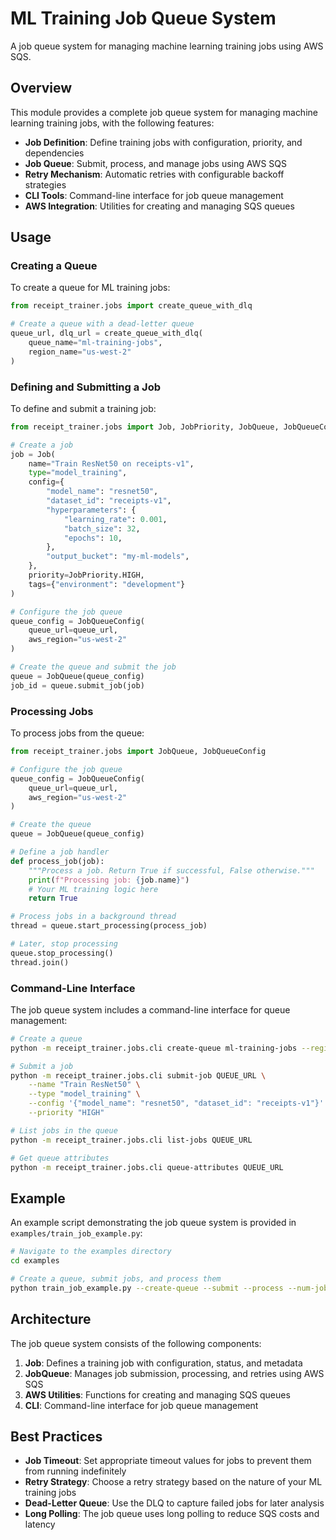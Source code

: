 # ML Training Job Queue System

A job queue system for managing machine learning training jobs using AWS SQS.

## Overview

This module provides a complete job queue system for managing machine learning training jobs, with the following features:

- **Job Definition**: Define training jobs with configuration, priority, and dependencies
- **Job Queue**: Submit, process, and manage jobs using AWS SQS
- **Retry Mechanism**: Automatic retries with configurable backoff strategies
- **CLI Tools**: Command-line interface for job queue management
- **AWS Integration**: Utilities for creating and managing SQS queues

## Usage

### Creating a Queue

To create a queue for ML training jobs:

```python
from receipt_trainer.jobs import create_queue_with_dlq

# Create a queue with a dead-letter queue
queue_url, dlq_url = create_queue_with_dlq(
    queue_name="ml-training-jobs",
    region_name="us-west-2"
)
```

### Defining and Submitting a Job

To define and submit a training job:

```python
from receipt_trainer.jobs import Job, JobPriority, JobQueue, JobQueueConfig

# Create a job
job = Job(
    name="Train ResNet50 on receipts-v1",
    type="model_training",
    config={
        "model_name": "resnet50",
        "dataset_id": "receipts-v1",
        "hyperparameters": {
            "learning_rate": 0.001,
            "batch_size": 32,
            "epochs": 10,
        },
        "output_bucket": "my-ml-models",
    },
    priority=JobPriority.HIGH,
    tags={"environment": "development"}
)

# Configure the job queue
queue_config = JobQueueConfig(
    queue_url=queue_url,
    aws_region="us-west-2"
)

# Create the queue and submit the job
queue = JobQueue(queue_config)
job_id = queue.submit_job(job)
```

### Processing Jobs

To process jobs from the queue:

```python
from receipt_trainer.jobs import JobQueue, JobQueueConfig

# Configure the job queue
queue_config = JobQueueConfig(
    queue_url=queue_url,
    aws_region="us-west-2"
)

# Create the queue
queue = JobQueue(queue_config)

# Define a job handler
def process_job(job):
    """Process a job. Return True if successful, False otherwise."""
    print(f"Processing job: {job.name}")
    # Your ML training logic here
    return True

# Process jobs in a background thread
thread = queue.start_processing(process_job)

# Later, stop processing
queue.stop_processing()
thread.join()
```

### Command-Line Interface

The job queue system includes a command-line interface for queue management:

```bash
# Create a queue
python -m receipt_trainer.jobs.cli create-queue ml-training-jobs --region us-west-2

# Submit a job
python -m receipt_trainer.jobs.cli submit-job QUEUE_URL \
    --name "Train ResNet50" \
    --type "model_training" \
    --config '{"model_name": "resnet50", "dataset_id": "receipts-v1"}' \
    --priority "HIGH"

# List jobs in the queue
python -m receipt_trainer.jobs.cli list-jobs QUEUE_URL

# Get queue attributes
python -m receipt_trainer.jobs.cli queue-attributes QUEUE_URL
```

## Example

An example script demonstrating the job queue system is provided in `examples/train_job_example.py`:

```bash
# Navigate to the examples directory
cd examples

# Create a queue, submit jobs, and process them
python train_job_example.py --create-queue --submit --process --num-jobs 5
```

## Architecture

The job queue system consists of the following components:

1. **Job**: Defines a training job with configuration, status, and metadata
2. **JobQueue**: Manages job submission, processing, and retries using AWS SQS
3. **AWS Utilities**: Functions for creating and managing SQS queues
4. **CLI**: Command-line interface for job queue management

## Best Practices

- **Job Timeout**: Set appropriate timeout values for jobs to prevent them from running indefinitely
- **Retry Strategy**: Choose a retry strategy based on the nature of your ML training jobs
- **Dead-Letter Queue**: Use the DLQ to capture failed jobs for later analysis
- **Long Polling**: The job queue uses long polling to reduce SQS costs and latency 